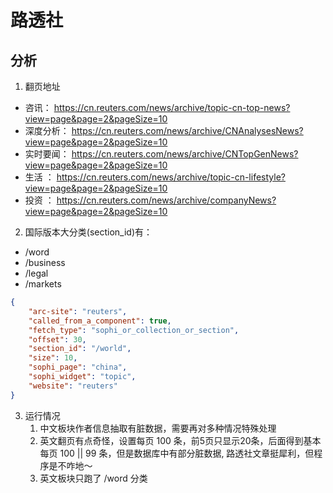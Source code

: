 # 路透社

## 分析

1. 翻页地址 
  - 咨讯： https://cn.reuters.com/news/archive/topic-cn-top-news?view=page&page=2&pageSize=10
  - 深度分析： https://cn.reuters.com/news/archive/CNAnalysesNews?view=page&page=2&pageSize=10
  - 实时要闻： https://cn.reuters.com/news/archive/CNTopGenNews?view=page&page=2&pageSize=10
  - 生活   ： https://cn.reuters.com/news/archive/topic-cn-lifestyle?view=page&page=2&pageSize=10
  - 投资   ： https://cn.reuters.com/news/archive/companyNews?view=page&page=2&pageSize=10

2. 国际版本大分类(section_id)有：
  - /word
  - /business
  - /legal
  - /markets


```json
{
    "arc-site": "reuters",
    "called_from_a_component": true,
    "fetch_type": "sophi_or_collection_or_section",
    "offset": 30,
    "section_id": "/world",
    "size": 10,
    "sophi_page": "china",
    "sophi_widget": "topic",
    "website": "reuters"
}

```
3. 运行情况
   1. 中文板块作者信息抽取有脏数据，需要再对多种情况特殊处理
   2. 英文翻页有点奇怪，设置每页 100 条，前5页只显示20条，后面得到基本每页 100 || 99 条，但是数据库中有部分脏数据, 路透社文章挺犀利，但程序是不咋地～
   3. 英文板块只跑了 /word 分类